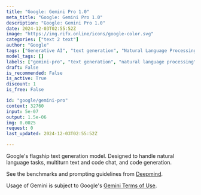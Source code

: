 ```yaml
---
title: "Google: Gemini Pro 1.0"
meta_title: "Google: Gemini Pro 1.0"
description: "Google: Gemini Pro 1.0"
date: 2024-12-03T02:55:52Z
image: "https://img.rifx.online/icons/google-color.svg"
categories: ["text 2 text"]
author: "Google"
tags: ["Generative AI", "text generation", "Natural Language Processing", "natural language processing", "multiturn chat", "gemini-pro", "Programming", "Chatbots", "code generation", "Google"]
model_tags: []
labels: ["gemini-pro", "text generation", "natural language processing", "code generation", "multiturn chat"]
draft: False
is_recommended: False
is_active: True
discount: 1
is_free: False

id: "google/gemini-pro"
context: 32760
input: 5e-07
output: 1.5e-06
img: 0.0025
request: 0
last_updated: 2024-12-03T02:55:52Z

---
```


Google's flagship text generation model. Designed to handle natural language tasks, multiturn text and code chat, and code generation.

See the benchmarks and prompting guidelines from [Deepmind](https://deepmind.google/technologies/gemini/).

Usage of Gemini is subject to Google's [Gemini Terms of Use](https://ai.google.dev/terms).

